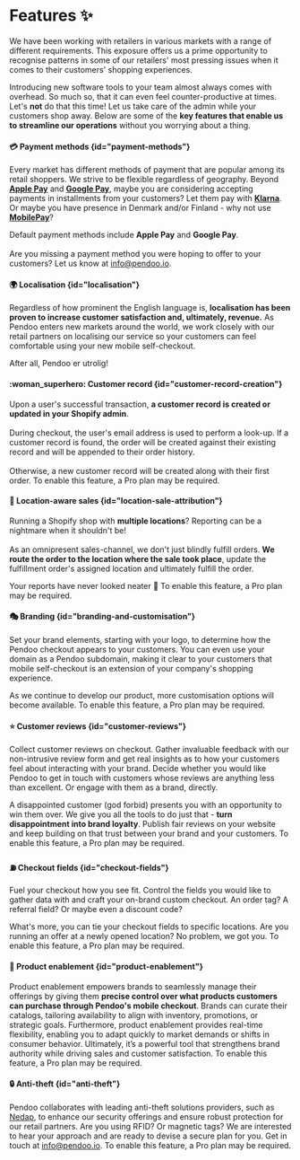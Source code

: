 # Features :sparkles:
We have been working with retailers in various markets with a range of different requirements. This exposure offers us a
prime opportunity to recognise patterns in some of our retailers' most pressing issues when it comes to their customers' shopping experiences.

<note>Introducing new software tools to your team almost always comes with overhead. So much so, that it can even feel 
counter-productive at times. Let's <b>not</b> do that this time! Let us take care of the admin while your customers shop away. 
Below are some of the <b>key features that enable us to streamline our operations</b> without you worrying about a thing.
</note>

#### :credit_card: Payment methods {id="payment-methods"}
Every market has different methods of payment that are popular among its retail shoppers. We
strive to be flexible regardless of geography. Beyond <b><a href="https://www.apple.com/apple-pay/">Apple Pay</a></b> and
<b><a href="https://pay.google.com/intl/en/about/">Google Pay</a></b>, maybe you are considering 
accepting payments in installments from your customers? Let them pay with <b><a href="https://www.klarna.com/">Klarna</a></b>. 
Or maybe you have presence in Denmark and/or Finland - why not use <b><a href="https://mobilepaygroup.com/">MobilePay</a></b>? 

Default payment methods include **Apple Pay** and **Google Pay**. <br/><br/>Are you missing a payment method you were hoping to
offer to your customers? Let us know at [info@pendoo.io](mailto:info@pendoo.io).

#### :earth_africa: Localisation {id="localisation"}
Regardless of how prominent the English language is, **localisation has been proven to increase customer satisfaction
and, ultimately, revenue.** As Pendoo enters new markets around the world, we work closely with our retail partners on
localising our service so your customers can feel comfortable using your new mobile self-checkout.

After all, Pendoo <tooltip term="so-cool">er utrolig</tooltip>!

#### :woman_superhero: Customer record {id="customer-record-creation"}
Upon a user's successful transaction, <b>a customer record is created or updated in your Shopify admin</b>. <br/><br/>During checkout, the user's
email address is used to perform a look-up. If a customer record is found, the order will be created against their existing record and will
be appended to their order history. <br/><br/>
Otherwise, a new customer record will be created along with their first order.
<warning>To enable this feature, a Pro plan may be required.</warning>

#### :round_pushpin: Location-aware sales {id="location-sale-attribution"}
Running a Shopify shop with **multiple locations**? Reporting can be a nightmare when it shouldn't be!<br/><br/> As an omnipresent sales-channel,
we don't just blindly fulfill orders. **We route the order to the location where the sale took place**, update the fulfillment order's
assigned location and ultimately fulfill the order.

Your reports have never looked neater :broom:
<warning>To enable this feature, a Pro plan may be required.</warning>

#### :performing_arts: Branding {id="branding-and-customisation"}
Set your brand elements, starting with your logo, to determine how the Pendoo checkout appears to your customers.
You can even use your domain as a Pendoo subdomain, making it clear to your customers that mobile self-checkout is an
extension of your company's shopping experience. <br/>

As we continue to develop our product, more customisation options will become available.
<warning>To enable this feature, a Pro plan may be required.</warning>

#### :star: Customer reviews {id="customer-reviews"}
Collect customer reviews on checkout. Gather invaluable feedback with our non-intrusive review form and get real insights as to how your customers feel about interacting with your brand. Decide whether you would like Pendoo to get in touch with customers whose reviews are anything less than excellent. Or engage with them as a brand, directly.

A disappointed customer (god forbid) presents you with an opportunity to win them over. We give you all the tools to do just that - <b>turn disappointment into brand loyalty</b>.
Publish fair reviews on your website and keep building on that trust between your brand and your customers. 
<warning>To enable this feature, a Pro plan may be required.</warning>

#### :fuelpump: Checkout fields {id="checkout-fields"}
Fuel your checkout how you see fit. Control the fields you would like to gather data with and craft your on-brand custom checkout.
An order tag? A referral field? Or maybe even a discount code?

What's more, you can tie your checkout fields to specific locations. Are you running an offer at a newly opened location? No problem, we got you.
<warning>To enable this feature, a Pro plan may be required.</warning>

#### :vertical_traffic_light: Product enablement {id="product-enablement"}
Product enablement empowers brands to seamlessly manage their offerings by giving them <b>precise control over what products customers can purchase through Pendoo's mobile checkout</b>. Brands can curate their catalogs, tailoring availability to align with inventory, promotions, or strategic goals. Furthermore, product enablement provides real-time flexibility, enabling you to adapt quickly to market demands or shifts in consumer behavior. Ultimately, it’s a powerful tool that strengthens brand authority while driving sales and customer satisfaction.
<warning>To enable this feature, a Pro plan may be required.</warning>

#### :lock: Anti-theft {id="anti-theft"}
Pendoo collaborates with leading anti-theft solutions providers, such as <a href="https://nedap.com/">Nedap</a>,
to enhance our security offerings and ensure robust protection for our retail partners. Are you using RFID? Or magnetic tags?
We are interested to hear your approach and are ready to devise a secure plan for you. Get in touch at [info@pendoo.io](mailto:info@pendoo.io).
<warning>To enable this feature, a Pro plan may be required.</warning>
